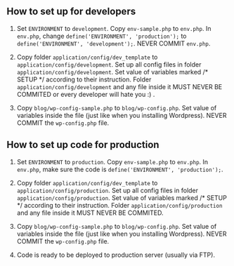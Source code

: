 How to set up for developers
----------------------------

1. Set `ENVIRONMENT` to `development`. Copy `env-sample.php` to `env.php`. In `env.php`, change `define('ENVIRONMENT', 'production');` to `define('ENVIRONMENT', 'development');`. NEVER COMMIT `env.php`.

2. Copy folder `application/config/dev_template` to `application/config/development`. Set up all config files in folder `application/config/development`. Set value of variables marked /* SETUP */ according to their instruction. Folder `application/config/development` and any file inside it MUST NEVER BE COMMITED or every developer will hate you :) .

3. Copy `blog/wp-config-sample.php` to `blog/wp-config.php`. Set value of variables inside the file (just like when you installing Wordpress). NEVER COMMIT the `wp-config.php` file.



How to set up code for production
----------------------------------

1. Set `ENVIRONMENT` to `production`. Copy `env-sample.php` to `env.php`. In `env.php`, make sure the code is `define('ENVIRONMENT', 'production');`.

2. Copy folder `application/config/dev_template` to `application/config/production`. Set up all config files in folder `application/config/production`. Set value of variables marked /* SETUP */ according to their instruction. Folder `application/config/production` and any file inside it MUST NEVER BE COMMITED.

3. Copy `blog/wp-config-sample.php` to `blog/wp-config.php`. Set value of variables inside the file (just like when you installing Wordpress). NEVER COMMIT the `wp-config.php` file.

4. Code is ready to be deployed to production server (usually via FTP).